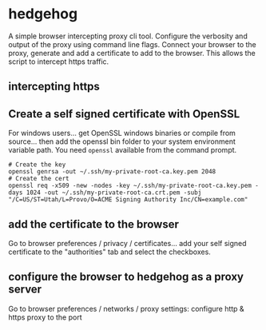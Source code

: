 # hedgehog

A simple browser intercepting proxy cli tool. Configure the verbosity and output of the proxy using command line flags. Connect your browser to the proxy, generate and add a certificate to add to the browser. This allows the script to intercept https traffic.

## intercepting https

## Create a self signed certificate with OpenSSL

For windows users... get OpenSSL windows binaries or compile from source... then add the openssl bin folder to your system environment variable path. You need ```openssl``` available from the command prompt.

```
# Create the key
openssl genrsa -out ~/.ssh/my-private-root-ca.key.pem 2048
# Create the cert
openssl req -x509 -new -nodes -key ~/.ssh/my-private-root-ca.key.pem -days 1024 -out ~/.ssh/my-private-root-ca.crt.pem -subj "/C=US/ST=Utah/L=Provo/O=ACME Signing Authority Inc/CN=example.com"
```

## add the certificate to the browser

Go to browser preferences / privacy / certificates... add your self signed certificate to the "authorities" tab and select the checkboxes.

## configure the browser to hedgehog as a proxy server

Go to browser preferences / networks / proxy settings: configure http & https proxy to the port
